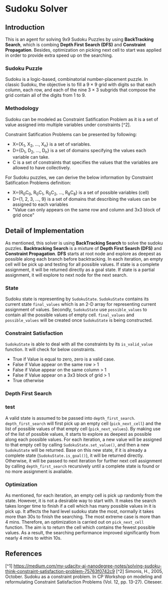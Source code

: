 # Sudoku Solver
## Introduction
This is an agent for solving 9x9 Sudoku Puzzles by using **BackTracking Search**, which is combing **Depth First Search (DFS)** and **Constraint Propagation**. Besides, optimization on picking next cell to start was applied in order to provide extra speed up on the searching.
### Sudoku Puzzle
Sudoku is a logic-based, combinatorial number-placement puzzle. In classic Sudoku, the objective is to fill a 9 × 9 grid with digits so that each column, each row, and each of the nine 3 × 3 subgrids that compose the grid contain all of the digits from 1 to 9.
### Methodology
Sudoku can be modeled as Constraint Satification Problem as it is a set of value assigned into multiple variables under constraints [^2].

Constraint Satification Problems can be presented by following:
- X={X<sub>1</sub>, X<sub>2</sub>, ..., X<sub>n</sub>} is a set of variables.
- D={D<sub>1</sub>, D<sub>2</sub>, ..., D<sub>n</sub>} is a set of domains specifying the values each variable can take.
- C is a set of constraints that specifies the values that the variables are allowed to have collectively.

For Sudoku puzzles, we can derive the below information by Constraint Satification Problems definition:
- X={R<sub>0</sub>C<sub>0</sub>, R<sub>0</sub>C<sub>1</sub>, R<sub>0</sub>C<sub>2</sub>, ..., R<sub>8</sub>C<sub>8</sub>} is a set of possible variables (cell)
- D={1, 2, 3, ..., 9} is a set of domains that describing the values can be assigned to each variables
- "Value can only appears on the same row and column and 3x3 block of grid once"

## Detail of Implementation
As mentioned, this solver is using **BackTracking Search** to solve the sudoku puzzles. **Backtracking Search** is a mixture of **Depth First Search (DFS)** and **Constraint Propagation**. **DFS** starts at root node and explore as deepest as possible along each branch before backtracking. In each iteration, an empty cell will be pick up and testing for all possible values. If state is a complete assignment, it will be returned directly as a goal state. If state is a partial assignment, it will explore to next node for the next search.
### State
Sudoku state is representing by `SudokuState`. `SudokuState` contains its current state `final_values` which is an 2-D array for representing current assignment of values. Secondly, `SudokuState` use `possible_values` to contain all the possible values of empty cell. `final_values` and `possible_values` will be created once `SudokuState` is being constructed.
### Constraint Satisfaction
`SudokuState` is able to deal with all the constraints by its `is_valid_value` function. It will check for below constraints. 
- True if Value is equal to zero, zero is a valid case.
- False if Value appear on the same row > 1 
- False if Value appear on the same column > 1
- False if Value appear on a 3x3 block of grid > 1
- True otherwise

### Depth First Search
### test
A valid state is assumed to be passed into `depth_first_search`. `depth_first_search` will first pick up an empty cell (`pick_next_cell`) and the list of possible values of that empty cell (`pick_next_values`). By making use of the list of possible values, it starts to explore as deepest as possible along each possible values. For each iteration, a new value will be assigned to that empty cell by calling `SudokuState.set_value()`, and then a new `SudokuState` will be returned. Base on this new state, if it is already a complete state (`SudokuState.is_goal()`), it will be returned directly. Otherwise, it will be passed to next iteration for further next cell assignment by calling `depth_first_search` recursively until a complete state is found or no more assignment is avaliable.
### Optimization
As mentioned, for each iteration, an empty cell is pick up randomly from the state. However, it is not a desirable way to start with. It makes the search takes longer time to finish if a cell which has many possible values in it is pick up. It affects the hard level sudoku state the most, normally it takes more than 30s to finish the searching. The most extreme case is more than 4 mins. Therefore, an optimization is carried out on `pick_next_cell` function. The aim is to return the cell which contains the fewest possible values. As a result, the searching performance improved significantly from nearly 4 mins to within 10s.

## References
[^1] https://medium.com/my-udacity-ai-nanodegree-notes/solving-sudoku-think-constraint-satisfaction-problem-75763f0742c9
[^2] Simonis, H., 2005, October. Sudoku as a constraint problem. In CP Workshop on modeling and reformulating Constraint Satisfaction Problems (Vol. 12, pp. 13-27). Citeseer.